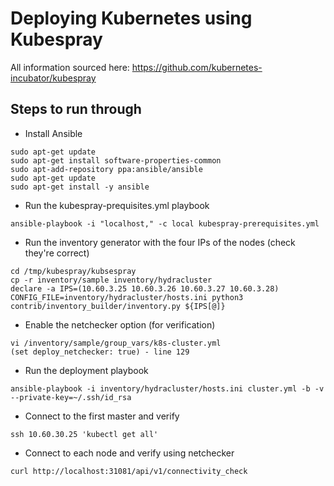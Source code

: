 # Deploying Kubernetes using Kubespray
All information sourced here: https://github.com/kubernetes-incubator/kubespray

## Steps to run through
- Install Ansible
```
sudo apt-get update
sudo apt-get install software-properties-common
sudo apt-add-repository ppa:ansible/ansible
sudo apt-get update
sudo apt-get install -y ansible
```
- Run the kubespray-prequisites.yml playbook
```
ansible-playbook -i "localhost," -c local kubespray-prerequisites.yml
```
- Run the inventory generator with the four IPs of the nodes (check they're correct)
```
cd /tmp/kubespray/kubsespray
cp -r inventory/sample inventory/hydracluster
declare -a IPS=(10.60.3.25 10.60.3.26 10.60.3.27 10.60.3.28)
CONFIG_FILE=inventory/hydracluster/hosts.ini python3 contrib/inventory_builder/inventory.py ${IPS[@]}
```
- Enable the netchecker option (for verification)
```
vi /inventory/sample/group_vars/k8s-cluster.yml
(set deploy_netchecker: true) - line 129
```
- Run the deployment playbook
```
ansible-playbook -i inventory/hydracluster/hosts.ini cluster.yml -b -v  --private-key=~/.ssh/id_rsa
```
- Connect to the first master and verify
```
ssh 10.60.30.25 'kubectl get all'
```
- Connect to each node and verify using netchecker
```
curl http://localhost:31081/api/v1/connectivity_check
```